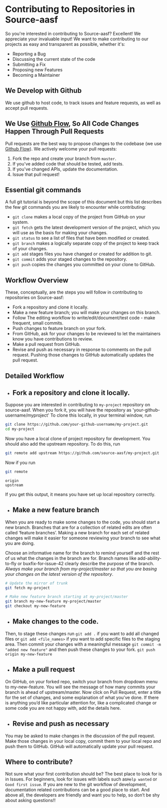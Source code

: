 # Contributing to Repositories in Source-aasf
So you're interested in contributing to Source-aasf? Excellent! We appreciate your invaluable input! We want to make contributing to our projects as easy and transparent as possible, whether it's:

- Reporting a Bug
- Discussing the current state of the code
- Submitting a Fix
- Proposing new Features
- Becoming a Maintainer

## We Develop with Github
We use github to host code, to track issues and feature requests, as well as accept pull requests.

## We Use [Github Flow](https://guides.github.com/introduction/flow/index.html), So All Code Changes Happen Through Pull Requests
Pull requests are the best way to propose changes to the codebase (we use [Github Flow](https://guides.github.com/introduction/flow/index.html)). We actively welcome your pull requests:

1. Fork the repo and create your branch from `master`.
2. If you've added code that should be tested, add tests.
3. If you've changed APIs, update the documentation.
4. Issue that pull request!


## Essential git commands
A full git tutorial is beyond the scope of this document but this list describes the few git commands you are likely to encounter while contributing:

- `git clone` makes a local copy of the project from GitHub on your system.
- `git fetch` gets the latest development version of the project, which you will use as the basis for making your changes.
- `git status` to see a list of files that have been modified or created.
- `git branch` makes a logically separate copy of the project to keep track of your changes.
- `git add` stages files you have changed or created for addition to git.
- `git commit` adds your staged changes to the repository.
- `git push` copies the changes you committed on your clone to GitHub.


## Workflow Overview

These, conceptually, are the steps you will follow in contributing to repositories on Source-aasf:

- Fork a repository and clone it locally.
- Make a new feature branch; you will make your changes on this branch.
- Follow The editing workflow to write/edit/document/test code - make frequent, small commits.
- Push changes to feature branch on your fork.
- From GitHub, ask for your changes to be reviewed to let the maintainers know you have contributions to review.
- Make a pull request from GitHub.
- Revise and push as necessary in response to comments on the pull request. Pushing those changes to GitHub automatically updates the pull request.


## Detailed Workflow
* ## Fork a repository and clone it locally.
Suppose you are interested in contributing to `my-project` repository on source-aasf. When you fork it, you will have the repository as 'your-github-username/myproject'
To clone this locally, in your terminal window, run
```bash
git clone https://github.com/your-github-username/my-project.git
cd my-project
```
Now you have a local clone of project repository for development. You should also add the upstream repository. To do this, run
```bash
git remote add upstream https://github.com/source-aasf/my-project.git
```
Now if you run
```bash
git remote
```
```
origin
upstream
```
If you get this output, it means you have set up local repository correctly.


* ## Make a new feature branch
When you are ready to make some changes to the code, you should start a new branch. Branches that are for a collection of related edits are often called ‘feature branches’.
Making a new branch for each set of related changes will make it easier for someone reviewing your branch to see what you are doing.

Choose an informative name for the branch to remind yourself and the rest of us what the changes in the branch are for. Branch names like add-ability-to-fly or buxfix-for-issue-42 clearly describe the purpose of the branch.
*Always make your branch from my-project/master so that you are basing your changes on the latest version of the repository*.
```bash
# Update the mirror of trunk
git fetch my-project

# Make new feature branch starting at my-project/master
git branch my-new-feature my-project/master
git checkout my-new-feature
```

* ## Make changes to the code.
Then, to stage these changes run
`git add .` if you want to add all changed files or `git add <file_names>` if you want to add specific files to the staging area.
Then commit your changes with a meaningful message
`git commit -m "added new feature"`
and then push these changes to your fork.
`git push origin my-new-feature`

* ## Make a pull request
On GitHub, on your forked repo, switch your branch from dropdown menu to my-new-feature.
You will see the message of how many commits your branch is ahead of upstream/master.
Now click on Pull Request, enter a title for the set of changes, and some explanation of what you’ve done. If there is anything you’d like particular attention for, like a complicated change or some code you are not happy with, add the details here.

* ## Revise and push as necessary

You may be asked to make changes in the discussion of the pull request. Make those changes in your local copy, commit them to your local repo and push them to GitHub. GitHub will automatically update your pull request.

## Where to contribute?
Not sure what your first contribution should be? The best place to look for is in Issues. For beginners, look for issues with labels such as`Help wanted` or `Good first issue`. If you are new to the git workflow of development, documentation related contributions can be a good place to start. And above all, the developers are friendly and want you to help, so don’t be shy about asking questions!!
